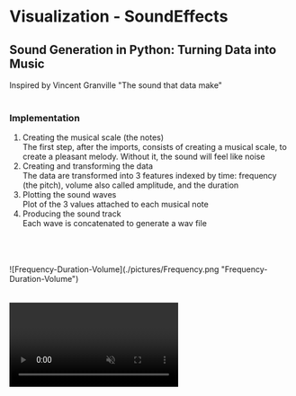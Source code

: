 # Visualization - SoundEffects
## Sound Generation in Python: Turning Data into Music
Inspired by Vincent Granville "The sound that data make"<br>
<br>

### Implementation
1. Creating the musical scale (the notes)<br>
The first step, after the imports, consists of creating a musical scale, to create a pleasant melody. Without it, the sound will feel like noise<br>
2. Creating and transforming the data<br>
The data are transformed into 3 features indexed by time: frequency (the pitch), volume also called amplitude, and the duration<br>
3. Plotting the sound waves<br>
Plot of the 3 values attached to each musical note<br>
4. Producing the sound track<br>
Each wave is concatenated to generate a wav file<br>
<br>
<br>
<br>
![Frequency-Duration-Volume](./pictures/Frequency.png "Frequency-Duration-Volume")
<br>
<br>
<br>
<div><video controls src="./notebooks/sound.mp4" muted="false"></video></div>
<br>


